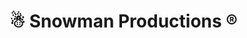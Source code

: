 <!DOCTYPE html>
<html lang="en">
<head>
    <meta charset="UTF-8">
    <meta name="viewport" content="width=device-width, initial-scale=1.0">
    <title>Superscript with Registered Trademark Symbol</title>
    
</head>
<body>
    <h1>&#9731; Snowman Productions &reg;</></h1>
</body>
</html>
